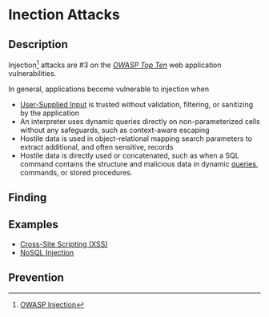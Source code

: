 # Inection Attacks

## Description
Injection[^1] attacks are #3 on the [*OWASP Top Ten*](https://owasp.org/www-project-top-ten/) web application vulnerabilities. 

[^1]: [OWASP Injection](https://owasp.org/Top10/A03_2021-Injection/)

In general, applications become vulnerable to injection when
- [User-Supplied Input](../concepts/user_supplied_input.md) is trusted without validation, filtering, or sanitizing by the application
- An interpreter uses dynamic queries directly on non-parameterized cells without any safeguards, such as context-aware escaping
- Hostile data is used in object-relational mapping search parameters to extract additional, and often sensitive, records
- Hostile data is directly used or concatenated, such as when a SQL command contains the structure and malicious data in dynamic [queries](../concepts/queries.md), commands, or stored procedures.

## Finding

## Examples
- [Cross-Site Scripting (XSS)](cross_site_scripting_xss.md)
- [NoSQL Injection](nosql_injection.md)


## Prevention
